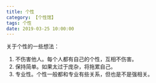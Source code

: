 ```yaml
---
title: 个性
category: 【个性馆】
tags: 个性
date: 2019-03-25 10:00:00
---
```


关于个性的一些想法：

1. 不伤害他人。每个人都有自己的个性，互相不伤害。
2. 保持简单。如果太过于庞杂，将拖累自己。
3. 专业性。个性一般都和专业有些关系，但也是不是强相关。



<!-- more -->

